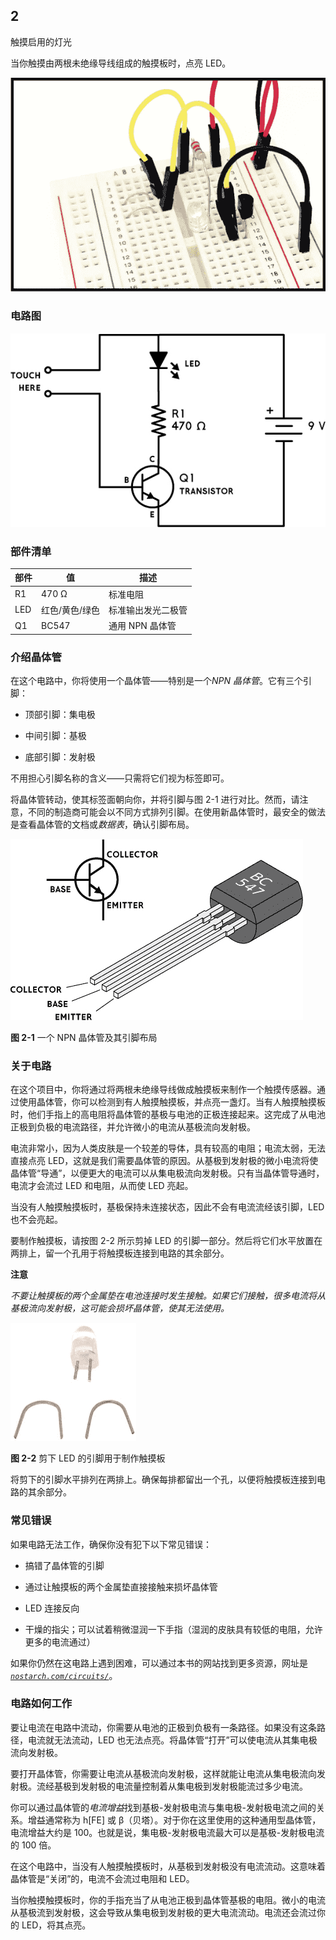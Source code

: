 ## 2

触摸启用的灯光

当你触摸由两根未绝缘导线组成的触摸板时，点亮 LED。

![image](img/f0021-01.jpg)

### **电路图**

![image](img/f0022-01.jpg)

### **部件清单**

| **部件** | **值** | **描述** |
| --- | --- | --- |
| R1 | 470 Ω | 标准电阻 |
| LED | 红色/黄色/绿色 | 标准输出发光二极管 |
| Q1 | BC547 | 通用 NPN 晶体管 |

### **介绍晶体管**

在这个电路中，你将使用一个晶体管——特别是一个*NPN 晶体管*。它有三个引脚：

+   顶部引脚：集电极

+   中间引脚：基极

+   底部引脚：发射极

不用担心引脚名称的含义——只需将它们视为标签即可。

将晶体管转动，使其标签面朝向你，并将引脚与图 2-1 进行对比。然而，请注意，不同的制造商可能会以不同方式排列引脚。在使用新晶体管时，最安全的做法是查看晶体管的文档或*数据表*，确认引脚布局。

![image](img/f0023-01.jpg)

**图 2-1** 一个 NPN 晶体管及其引脚布局

### **关于电路**

在这个项目中，你将通过将两根未绝缘导线做成触摸板来制作一个触摸传感器。通过使用晶体管，你可以检测到有人触摸触摸板，并点亮一盏灯。当有人触摸触摸板时，他们手指上的高电阻将晶体管的基极与电池的正极连接起来。这完成了从电池正极到负极的电流路径，并允许微小的电流从基极流向发射极。

电流非常小，因为人类皮肤是一个较差的导体，具有较高的电阻；电流太弱，无法直接点亮 LED，这就是我们需要晶体管的原因。从基极到发射极的微小电流将使晶体管“导通”，以便更大的电流可以从集电极流向发射极。只有当晶体管导通时，电流才会流过 LED 和电阻，从而使 LED 亮起。

当没有人触摸触摸板时，基极保持未连接状态，因此不会有电流流经该引脚，LED 也不会亮起。

要制作触摸板，请按图 2-2 所示剪掉 LED 的引脚一部分。然后将它们水平放置在两排上，留一个孔用于将触摸板连接到电路的其余部分。

**注意**

*不要让触摸板的两个金属垫在电池连接时发生接触。如果它们接触，很多电流将从基极流向发射极，这可能会损坏晶体管，使其无法使用。*

![image](img/f0024-01.jpg)

**图 2-2** 剪下 LED 的引脚用于制作触摸板

将剪下的引脚水平排列在两排上。确保每排都留出一个孔，以便将触摸板连接到电路的其余部分。

### **常见错误**

如果电路无法工作，确保你没有犯下以下常见错误：

+   搞错了晶体管的引脚

+   通过让触摸板的两个金属垫直接接触来损坏晶体管

+   LED 连接反向

+   干燥的指尖；可以试着稍微湿润一下手指（湿润的皮肤具有较低的电阻，允许更多的电流通过）

如果你仍然在这电路上遇到困难，可以通过本书的网站找到更多资源，网址是 *[`nostarch.com/circuits/`](https://nostarch.com/circuits/)*。

### **电路如何工作**

要让电流在电路中流动，你需要从电池的正极到负极有一条路径。如果没有这条路径，电流就无法流动，LED 也无法点亮。将晶体管“打开”可以使电流从其集电极流向发射极。

要打开晶体管，你需要让电流从基极流向发射极，这样就能让电流从集电极流向发射极。流经基极到发射极的电流量控制着从集电极到发射极能流过多少电流。

你可以通过晶体管的*电流增益*找到基极-发射极电流与集电极-发射极电流之间的关系。增益通常称为 h[FE] 或 β（贝塔）。对于你在这里使用的这种通用型晶体管，电流增益大约是 100。也就是说，集电极-发射极电流最大可以是基极-发射极电流的 100 倍。

在这个电路中，当没有人触摸触摸板时，从基极到发射极没有电流流动。这意味着晶体管是“关闭”的，电流不会流过电阻和 LED。

当你触摸触摸板时，你的手指充当了从电池正极到晶体管基极的电阻。微小的电流从基极流到发射极，这会导致从集电极到发射极的更大电流流动。电流还会流过你的 LED，将其点亮。
